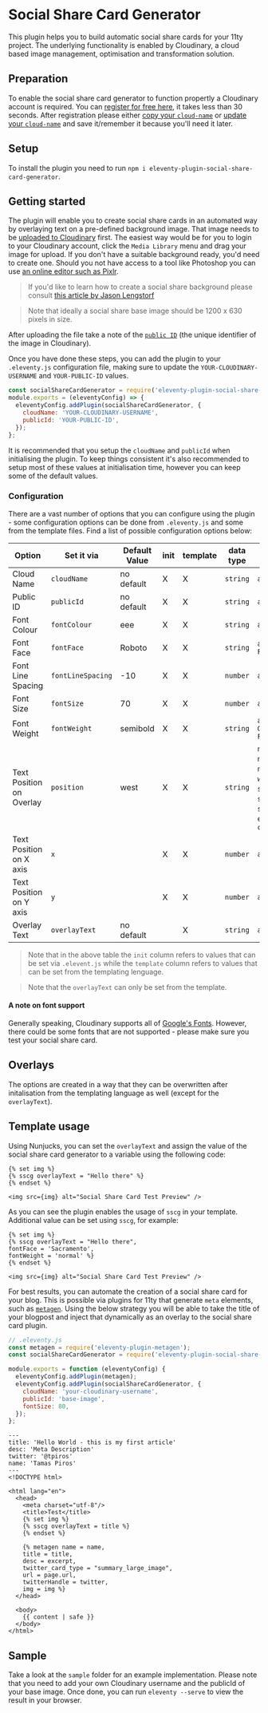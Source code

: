 # Social Share Card Generator

This plugin helps you to build automatic social share cards for your 11ty project. The underlying functionality is enabled by Cloudinary, a cloud based image management, optimisation and transformation solution.

## Preparation

To enable the social share card generator to function propertly a Cloudinary account is required. You can [register for free here](https://cloudinary.com/users/register/free), it takes less than 30 seconds. After registration please either [copy your `cloud-name`](https://cloudinary.com/documentation/how_to_integrate_cloudinary#account_details) or [update your `cloud-name`](https://cloudinary.com/documentation/how_to_integrate_cloudinary#optional_update_cloud_name_and_other_account_settings) and save it/remember it because you'll need it later.

## Setup

To install the plugin you need to run `npm i eleventy-plugin-social-share-card-generator`.

## Getting started

The plugin will enable you to create social share cards in an automated way by overlaying text on a pre-defined background image. That image needs to be [uploaded to Cloudinary](https://cloudinary.com/documentation/dam_upload_store_assets) first. The easiest way would be for you to login to your Cloudinary account, click the `Media Library` menu and drag your image for upload. If you don't have a suitable background ready, you'd need to create one. Should you not have access to a tool like Photoshop you can use [an online editor such as Pixlr](https://pixlr.com).

> If you'd like to learn how to create a social share background please consult [this article by Jason Lengstorf](https://www.learnwithjason.dev/blog/design-social-sharing-card)

> Note that ideally a social share base image should be 1200 x 630 pixels in size.

After uploading the file take a note of the [`public ID`](https://cloudinary.com/documentation/upload_images#public_id) (the unique identifier of the image in Cloudinary).

Once you have done these steps, you can add the plugin to your `.eleventy.js` configuration file, making sure to update the `YOUR-CLOUDINARY-USERNAME` and `YOUR-PUBLIC-ID` values.

```javascript
const socialShareCardGenerator = require('eleventy-plugin-social-share-card-generator/dist/lib');
module.exports = (eleventyConfig) => {
  eleventyConfig.addPlugin(socialShareCardGenerator, {
    cloudName: 'YOUR-CLOUDINARY-USERNAME',
    publicId: 'YOUR-PUBLIC-ID',
  });
};
```

It is recommended that you setup the `cloudName` and `publicId` when initialising the plugin. To keep things consistent it's also recommended to setup most of these values at initialisation time, however you can keep some of the default values.

### Configuration

There are a vast number of options that you can configure using the plugin - some configuration options can be done from `.eleventy.js` and some from the template files. Find a list of possible configuration options below:

| Option                   | Set it via        | Default Value | init | template | data type | values                                                                                             |
| ------------------------ | ----------------- | ------------- | ---- | -------- | --------- | -------------------------------------------------------------------------------------------------- |
| Cloud Name               | `cloudName`       | no default    | X    | X        | `string`  | `any`                                                                                              |
| Public ID                | `publicId`        | no default    | X    | X        | `string`  | `any`                                                                                              |
| Font Colour              | `fontColour`      | eee           | X    | X        | `string`  | `any HEX`                                                                                          |
| Font Face                | `fontFace`        | Roboto        | X    | X        | `string`  | `any Google Font`                                                                                  |
| Font Line Spacing        | `fontLineSpacing` | -10           | X    | X        | `number`  | `any`                                                                                              |
| Font Size                | `fontSize`        | 70            | X    | X        | `number`  | `any`                                                                                              |
| Font Weight              | `fontWeight`      | semibold      | X    | X        | `string`  | `any per Google Font`                                                                              |
| Text Position on Overlay | `position`        | west          | X    | X        | `string`  | `north_east`, `north`, `north_west`, `west`, `south_west`, `south`, `south_east`, `east`, `center` |
| Text Position on X axis  | `x`               |               | X    | X        | `number`  | `any`                                                                                              |
| Text Position on Y axis  | `y`               |               | X    | X        | `number`  | `any`                                                                                              |
| Overlay Text             | `overlayText`     | no default    |      | X        | `string`  | `any`                                                                                              |

> Note that in the above table the `init` column refers to values that can be set via `.elevent.js` while the `template` column refers to values that can be set from the templating lenguage.

> Note that the `overlayText` can only be set from the template.

#### A note on font support

Generally speaking, Cloudinary supports all of [Google's Fonts](https://support.cloudinary.com/hc/en-us/articles/203352832-What-is-the-list-of-supported-fonts-for-text-overlay-transformation-). However, there could be some fonts that are not supported - please make sure you test your social share card.

## Overlays

The options are created in a way that they can be overwritten after initalisation from the templating language as well (except for the `overlayText`).

## Template usage

Using Nunjucks, you can set the `overlayText` and assign the value of the social share card generator to a variable using the following code:

```twig
{% set img %}
{% sscg overlayText = "Hello there" %}
{% endset %}

<img src={img} alt="Social Share Card Test Preview" />
```

As you can see the plugin enables the usage of `sscg` in your template. Additional value can be set using `sscg`, for example:

```twig
{% set img %}
{% sscg overlayText = "Hello there",
fontFace = 'Sacramento',
fontWeight = 'normal' %}
{% endset %}

<img src={img} alt="Social Share Card Test Preview" />
```

For best results, you can automate the creation of a social share card for your blog. This is possible via plugins for 11ty that generate `meta` elements, such as [`metagen`](https://www.npmjs.com/package/eleventy-plugin-metagen). Using the below strategy you will be able to take the title of your blogpost and inject that dynamically as an overlay to the social share card plugin.

```javascript
// .eleventy.js
const metagen = require('eleventy-plugin-metagen');
const socialShareCardGenerator = require('eleventy-plugin-social-share-card-generator/dist/lib');

module.exports = function (eleventyConfig) {
  eleventyConfig.addPlugin(metagen);
  eleventyConfig.addPlugin(socialShareCardGenerator, {
    cloudName: 'your-cloudinary-username',
    publicId: 'base-image',
    fontSize: 80,
  });
};
```

```twig
---
title: 'Hello World - this is my first article'
desc: 'Meta Description'
twitter: '@tpiros'
name: 'Tamas Piros'
---
<!DOCTYPE html>

<html lang="en">
  <head>
    <meta charset="utf-8"/>
    <title>Test</title>
    {% set img %}
    {% sscg overlayText = title %}
    {% endset %}

    {% metagen name = name,
    title = title,
    desc = excerpt,
    twitter_card_type = "summary_large_image",
    url = page.url,
    twitterHandle = twitter,
    img = img %}
  </head>

  <body>
    {{ content | safe }}
  </body>
</html>
```

## Sample

Take a look at the `sample` folder for an example implementation. Please note that you need to add your own Cloudinary username and the publicId of your base image. Once done, you can run `eleventy --serve` to view the result in your browser.

